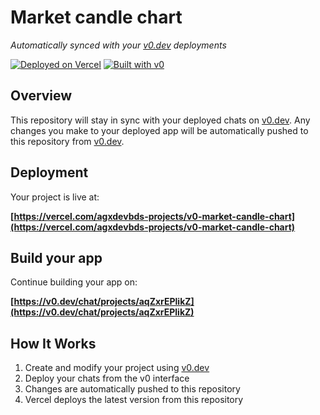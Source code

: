 # Market candle chart

*Automatically synced with your [v0.dev](https://v0.dev) deployments*

[![Deployed on Vercel](https://img.shields.io/badge/Deployed%20on-Vercel-black?style=for-the-badge&logo=vercel)](https://vercel.com/agxdevbds-projects/v0-market-candle-chart)
[![Built with v0](https://img.shields.io/badge/Built%20with-v0.dev-black?style=for-the-badge)](https://v0.dev/chat/projects/aqZxrEPlikZ)

## Overview

This repository will stay in sync with your deployed chats on [v0.dev](https://v0.dev).
Any changes you make to your deployed app will be automatically pushed to this repository from [v0.dev](https://v0.dev).

## Deployment

Your project is live at:

**[https://vercel.com/agxdevbds-projects/v0-market-candle-chart](https://vercel.com/agxdevbds-projects/v0-market-candle-chart)**

## Build your app

Continue building your app on:

**[https://v0.dev/chat/projects/aqZxrEPlikZ](https://v0.dev/chat/projects/aqZxrEPlikZ)**

## How It Works

1. Create and modify your project using [v0.dev](https://v0.dev)
2. Deploy your chats from the v0 interface
3. Changes are automatically pushed to this repository
4. Vercel deploys the latest version from this repository